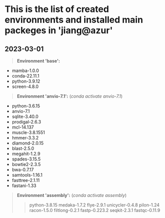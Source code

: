# This is the list of created environments and installed main packeges in 'jiang@azur'

## 2023-03-01
> **Environment 'base':**
- mamba-1.0.0
- conda-22.11.1
- python-3.9.12
- screen-4.8.0
	
> **Environment 'anvio-7.1':** (*conda activate anvio-7.1*)
- python-3.6.15
- anvio-7.1
- sqlite-3.40.0 
- prodigal-2.6.3
- mcl-14.137
- muscle-3.8.1551
- hmmer-3.3.2
- diamond-2.0.15
- blast-2.5.0
- megahit-1.2.9
- spades-3.15.5
- bowtie2-2.3.5
- bwa-0.7.17
- samtools-1.16.1
- fasttree-2.1.11
- fastani-1.33

> **Environment 'assembly':** (*conda activate assembly*)
>> python-3.8.15
>> medaka-1.7.2 
	flye-2.9.1
	unicycler-0.4.8 
		pilon-1.24
		racon-1.5.0
	filtlong-0.2.1
	fastp-0.223.2
	seqkit-2.3.1 
	fastqc-0.11.9
